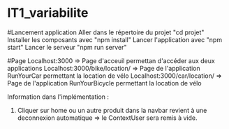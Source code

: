 # IT1_variabilite

#Lancement application
Aller dans le répertoire du projet "cd projet"
Installer les composants avec "npm install"
Lancer l'application avec "npm start"
Lancer le serveur "npm run server"

#Page
Localhost:3000 => Page d'acceuil permettan d'accéder aux deux applications
Localhost:3000/bike/location/ => Page de l'application RunYourCar permettant la location de vélo
Localhost:3000/car/location/ => Page de l'application RunYourBicycle permettant la location de vélo


Information dans l'implémentation : 
1. Cliquer sur home ou un autre produit dans la navbar revient à une deconnexion automatique => le ContextUser sera remis à vide. 
